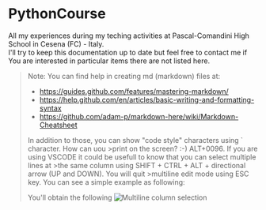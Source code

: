 # PythonCourse
All my experiences during my teching activities at Pascal-Comandini High School in Cesena (FC) - Italy.<br>
I'll try to keep this documentation up to date but feel free to contact me if You are interested in particular items there are not listed here.

>Note:
>You can find help in creating md (markdown) files at:
>* https://guides.github.com/features/mastering-markdown/
>* https://help.github.com/en/articles/basic-writing-and-formatting-syntax
>* https://github.com/adam-p/markdown-here/wiki/Markdown-Cheatsheet
> 
>In addition to those, you can show "code style" characters using \` character. How can uou >print on the screen? :-) ALT+0096.
>If you are using VSCODE it could be usefull to know that you can select multiple lines at >the same column using SHIFT + CTRL + ALT + directional arrow (UP and DOWN). You will quit >multiline edit mode using ESC key.
>You can see a simple example as following:
>
>You'll obtain the following ![Multiline column selection](img/multilineColumnSelection.png)
